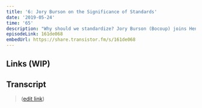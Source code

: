 ```yaml
---
title: '6: Jory Burson on the Significance of Standards'
date: '2019-05-24'
time: '65'
description: "Why should we standardize? Jory Burson (Bocoup) joins Henry to talk open source and standards: what they are, why we need them, what should be standardized, lifecycles of standards, past/future accessibility of participating in the process, and more!"
episodeLink: 161de068
embedUrl: https://share.transistor.fm/s/161de068
---
```


## Links (WIP)

## Transcript

> ([edit link](https://github.com/hzoo/maintainersanonymous.com/edit/master/src/pages/standards.md))